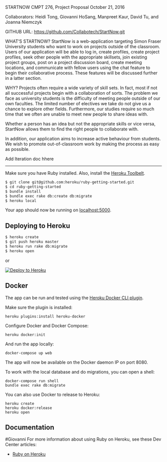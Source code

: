 STARTNOW
CMPT 276, Project Proposal
October 21, 2016


Collaborators: Heidi Tong, Giovanni HoSang, Manpreet Kaur, David Tu, and Joanna Niemczyk

GITHUB URL: https://github.com/Collabotech/StartNow.git


WHAT’S STARTNOW?
StartNow is a web-application targeting Simon Fraser University students who want to work on projects outside of the classroom. Users of our application will be able to log in, create profiles, create project profiles, seek other people with the appropriate skillsets, join existing project groups, post on a project discussion board, create meeting locations, and communicate with fellow users using the chat feature to begin their collaborative process. These features will be discussed further in a latter section.




WHY?
Projects often require a wide variety of skill sets. In fact, most if not all successful projects begin with a collaboration of sorts. The problem we face as university students is the difficulty of meeting people outside of our own faculties. The limited number of electives we take do not give us a chance to explore other fields. Furthermore, our studies require so much time that we often are unable to meet new people to share ideas with.


Whether a person has an idea but not the appropriate skills or vice versa, StartNow allows them to find the right people to collaborate with.


In addition, our application aims to increase active behaviour from students. We wish to promote out-of-classroom work by making the process as easy as possible.

Add Iteration doc hhere

_________________________________________________________________________________

Make sure you have Ruby installed.  Also, install the [Heroku Toolbelt](https://toolbelt.heroku.com/).

```sh
$ git clone git@github.com:heroku/ruby-getting-started.git
$ cd ruby-getting-started
$ bundle install
$ bundle exec rake db:create db:migrate
$ heroku local
```

Your app should now be running on [localhost:5000](http://localhost:5000/).

## Deploying to Heroku

```sh
$ heroku create
$ git push heroku master
$ heroku run rake db:migrate
$ heroku open
```

or

[![Deploy to Heroku](https://www.herokucdn.com/deploy/button.png)](https://heroku.com/deploy)

## Docker

The app can be run and tested using the [Heroku Docker CLI plugin](https://devcenter.heroku.com/articles/introduction-local-development-with-docker).

Make sure the plugin is installed:

    heroku plugins:install heroku-docker

Configure Docker and Docker Compose:

    heroku docker:init

And run the app locally:

    docker-compose up web

The app will now be available on the Docker daemon IP on port 8080.

To work with the local database and do migrations, you can open a shell:

    docker-compose run shell
    bundle exec rake db:migrate

You can also use Docker to release to Heroku:

    heroku create
    heroku docker:release
    heroku open

## Documentation
#Giovanni
For more information about using Ruby on Heroku, see these Dev Center articles:

- [Ruby on Heroku](https://devcenter.heroku.com/categories/ruby)
